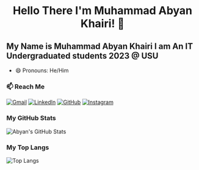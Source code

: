 <h1 align="center">Hello There I'm Muhammad Abyan Khairi! 👋</h1>

## My Name is Muhammad Abyan Khairi  I am An IT Undergraduated students 2023 @ USU
- 😄 Pronouns: He/Him

### 📫 Reach Me  
[![Gmail](https://img.shields.io/badge/Gmail-D14836?style=for-the-badge&logo=gmail&logoColor=white)](mailto:khairiabyan@gmail.com)  [![LinkedIn](https://img.shields.io/badge/LinkedIn-0077B5?style=for-the-badge&logo=linkedin&logoColor=white)](https://linkedin.com/in/m-abyan-khairi-665483315)  [![GitHub](https://img.shields.io/badge/GitHub-100000?style=for-the-badge&logo=github&logoColor=white)](https://github.com/abyankhairii)  [![Instagram](https://img.shields.io/badge/Instagram-E4405F?style=for-the-badge&logo=instagram&logoColor=white)](https://instagram.com/abyannkhairii)  

### My GitHub Stats
![Abyan's GitHub Stats](https://github-readme-stats.vercel.app/api?username=abyankhairii&show_icons=true&theme=tokyonight)

### My Top Langs
![Top Langs](https://github-readme-stats.vercel.app/api/top-langs/?username=abyankhairii&layout=compact&theme=tokyonight)

